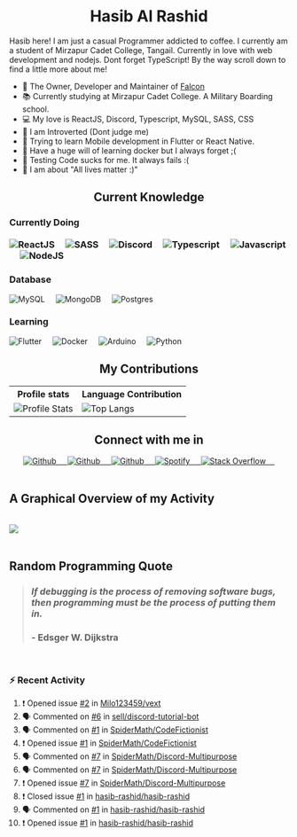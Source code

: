 <h1 align="center"><b>Hasib Al Rashid</b></h1>

<p>Hasib here! I am just a casual Programmer addicted to coffee. I currently am a student of Mirzapur Cadet College, Tangail. Currently in love with web development and nodejs. Dont forget TypeScript! By the way scroll down to find a little more about me!</p>

- 🔭 The Owner, Developer and Maintainer of [Falcon](https://github.com/hasib-rashid/Falcon)
- 📚 Currently studying at Mirzapur Cadet College. A Military Boarding school.
- 💻 My love is ReactJS, Discord, Typescript, MySQL, SASS, CSS
- 👦 I am Introverted (Dont judge me)
- 📱 Trying to learn Mobile development in Flutter or React Native.
- 🐳 Have a huge will of learning docker but I always forget ;(
- 🧪 Testing Code sucks for me. It always fails :(
- 🤼 I am about "All lives matter :)"

<h2 align="center">Current Knowledge</h2>

<h3>Currently Doing
<br>
<br>
<div>
<img src="https://img.shields.io/badge/-ReactJS-black?style=flat-square&amp;logo=React" alt="ReactJS">&nbsp;&nbsp;&nbsp;&nbsp;
<img src="https://img.shields.io/badge/-SASS-black?style=flat-square&amp;logo=SASS" alt="SASS">&nbsp;&nbsp;&nbsp;&nbsp;
<img src="https://img.shields.io/badge/-DiscordJS-black?style=flat-square&amp;logo=Discord" alt="Discord">&nbsp;&nbsp;&nbsp;&nbsp;
<img src="https://img.shields.io/badge/-Typescript-black?style=flat-square&amp;logo=Typescript" alt="Typescript">&nbsp;&nbsp;&nbsp;&nbsp;
<img src="https://img.shields.io/badge/-Javascript-black?style=flat-square&amp;logo=Javascript" alt="Javascript">&nbsp;&nbsp;&nbsp;&nbsp;
<img src="https://img.shields.io/badge/-NodeJS-black?style=flat-square&amp;logo=nodedotjs" alt="NodeJS">&nbsp;&nbsp;&nbsp;&nbsp;
</div>
<h3>Database</h3>
<div>
<img src="https://img.shields.io/badge/-MySQL-black?style=flat-square&amp;logo=mysql" alt="MySQL">&nbsp;&nbsp;&nbsp;&nbsp;
<img src="https://img.shields.io/badge/-MongoDB-black?style=flat-square&amp;logo=mongodb" alt="MongoDB">&nbsp;&nbsp;&nbsp;&nbsp;
<img src="https://img.shields.io/badge/-Postgres-black?style=flat-square&amp;logo=postgresql" alt="Postgres">&nbsp;&nbsp;&nbsp;&nbsp;
</div>
<h3>Learning</h3>
<div>
<img src="https://img.shields.io/badge/-Flutter-black?style=flat-square&amp;logo=flutter" alt="Flutter">&nbsp;&nbsp;&nbsp;&nbsp;
<img src="https://img.shields.io/badge/-Docker-black?style=flat-square&amp;logo=docker" alt="Docker">&nbsp;&nbsp;&nbsp;&nbsp;
<img src="https://img.shields.io/badge/-Arduino-black?style=flat-square&amp;logo=arduino" alt="Arduino">&nbsp;&nbsp;&nbsp;&nbsp;
<img src="https://img.shields.io/badge/-Python-black?style=flat-square&amp;logo=python" alt="Python">&nbsp;&nbsp;&nbsp;&nbsp;
</div>

<h2 align="center">My Contributions</h2>
<p align="center">
   <table>
      <tr>
       <th>Profile stats  </th>
       <th>Language Contribution</th>
     </tr>
      <tr>
       <td><img alt="Profile Stats" src="https://github-readme-stats.vercel.app/api?username=hasib-rashid&show_icons=true&theme=tokyonight"> </td>
       <td><img alt="Top Langs" src="https://github-readme-stats.vercel.app/api/top-langs/?username=hasib-rashid&langs_count=10&theme=tokyonight&layout=compact&hide=html"> </td>
     </tr>
   </table>
</p>

<h2 align="center">Connect with me in</h2>
<div align="center">
<a href="https://github.com/hasib-rashid">
  <img src="https://img.shields.io/badge/-Github-black?style=flat-square&amp;logo=github" alt="Github">&nbsp;&nbsp;&nbsp;&nbsp;
</a>
<a href="https://hasibrashid.tk">
  <img src="https://img.shields.io/badge/-Website-black?style=flat-square&amp;logo=circle" alt="Github">&nbsp;&nbsp;&nbsp;&nbsp;
</a><a href="https://dev.to/hasibrashid">
  <img src="https://img.shields.io/badge/-Dev.to-black?style=flat-square&amp;logo=dev.to" alt="Github">&nbsp;&nbsp;&nbsp;&nbsp;
</a><a href="https://open.spotify.com/user/2gm5rrycgg6pu4rdxq3tcc9lx">
  <img src="https://img.shields.io/badge/-Spotify-black?style=flat-square&amp;logo=spotify" alt="Spotify">&nbsp;&nbsp;&nbsp;&nbsp;
</a><a href="https://github.com/hasib-rashid">
  <img src="https://img.shields.io/badge/-Stack Overflow-black?style=flat-square&amp;logo=stack-overflow" alt="Stack Overflow">&nbsp;&nbsp;&nbsp;&nbsp;
</a>
</div>

<br>
<h2>A Graphical Overview of my Activity</h2>
<br>
<img src="https://activity-graph.herokuapp.com/graph?username=hasib-rashid&theme=github"></img>

<br>
<br>
<h2>Random Programming Quote</h2>


<!--PROGRAMMING-QUOTE-BOT:start-->
<blockquote> <h3> <i> If debugging is the process of removing software bugs, then programming must be the process of putting them in. </i> </h3>
<h3> - <b>Edsger W. Dijkstra</b> </h3> </blockquote>
<br>
<!--PROGRAMMING-QUOTE-BOT:end-->

### :zap: Recent Activity

<!--START_SECTION:activity-->
1. ❗️ Opened issue [#2](https://github.com/Milo123459/vext/issues/2) in [Milo123459/vext](https://github.com/Milo123459/vext)
2. 🗣 Commented on [#6](https://github.com/sell/discord-tutorial-bot/issues/6) in [sell/discord-tutorial-bot](https://github.com/sell/discord-tutorial-bot)
3. 🗣 Commented on [#1](https://github.com/SpiderMath/CodeFictionist/issues/1) in [SpiderMath/CodeFictionist](https://github.com/SpiderMath/CodeFictionist)
4. ❗️ Opened issue [#1](https://github.com/SpiderMath/CodeFictionist/issues/1) in [SpiderMath/CodeFictionist](https://github.com/SpiderMath/CodeFictionist)
5. 🗣 Commented on [#7](https://github.com/SpiderMath/Discord-Multipurpose/issues/7) in [SpiderMath/Discord-Multipurpose](https://github.com/SpiderMath/Discord-Multipurpose)
6. 🗣 Commented on [#7](https://github.com/SpiderMath/Discord-Multipurpose/issues/7) in [SpiderMath/Discord-Multipurpose](https://github.com/SpiderMath/Discord-Multipurpose)
7. ❗️ Opened issue [#7](https://github.com/SpiderMath/Discord-Multipurpose/issues/7) in [SpiderMath/Discord-Multipurpose](https://github.com/SpiderMath/Discord-Multipurpose)
8. ❗️ Closed issue [#1](https://github.com/hasib-rashid/hasib-rashid/issues/1) in [hasib-rashid/hasib-rashid](https://github.com/hasib-rashid/hasib-rashid)
9. 🗣 Commented on [#1](https://github.com/hasib-rashid/hasib-rashid/issues/1) in [hasib-rashid/hasib-rashid](https://github.com/hasib-rashid/hasib-rashid)
10. ❗️ Opened issue [#1](https://github.com/hasib-rashid/hasib-rashid/issues/1) in [hasib-rashid/hasib-rashid](https://github.com/hasib-rashid/hasib-rashid)
<!--END_SECTION:activity-->
